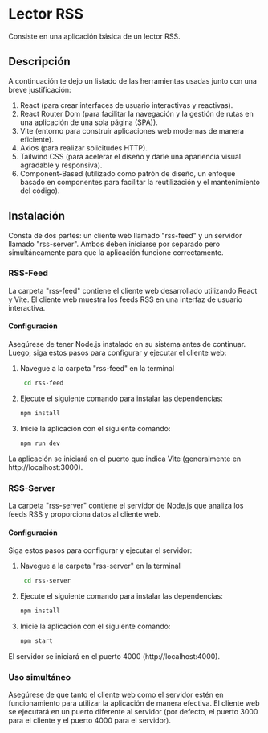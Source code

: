 # Lector RSS
Consiste en una aplicación básica de un lector RSS.

## Descripción
A continuación te dejo un listado de las herramientas usadas junto con una breve justificación:

1. React (para crear interfaces de usuario interactivas y reactivas).
2. React Router Dom (para facilitar la navegación y la gestión de rutas en una aplicación de una sola página (SPA)).
3. Vite (entorno para construir aplicaciones web modernas de manera eficiente).
4. Axios (para realizar solicitudes HTTP).
5. Tailwind CSS (para acelerar el diseño y darle una apariencia visual agradable y responsiva).
6. Component-Based (utilizado como patrón de diseño, un enfoque basado en componentes para facilitar la reutilización y el mantenimiento del código).


## Instalación
Consta de dos partes: un cliente web llamado "rss-feed" y un servidor llamado "rss-server".
Ambos deben iniciarse por separado pero simultáneamente para que la aplicación funcione correctamente.

### RSS-Feed

La carpeta "rss-feed" contiene el cliente web desarrollado utilizando React y Vite. El cliente web muestra los feeds RSS en una interfaz de usuario interactiva.

#### Configuración

Asegúrese de tener Node.js instalado en su sistema antes de continuar. Luego, siga estos pasos para configurar y ejecutar el cliente web:

1. Navegue a la carpeta "rss-feed" en la terminal

   ```bash
    cd rss-feed
2. Ejecute el siguiente comando para instalar las dependencias:

   ```bash
   npm install
3. Inicie la aplicación con el siguiente comando:

    ```bash
    npm run dev
La aplicación se iniciará en el puerto que indica Vite (generalmente en http://localhost:3000).

### RSS-Server

La carpeta "rss-server" contiene el servidor de Node.js que analiza los feeds RSS y proporciona datos al cliente web.

#### Configuración

Siga estos pasos para configurar y ejecutar el servidor:

1. Navegue a la carpeta "rss-server" en la terminal

   ```bash
    cd rss-server
2. Ejecute el siguiente comando para instalar las dependencias:

   ```bash
   npm install
3. Inicie la aplicación con el siguiente comando:

    ```bash
    npm start
El servidor se iniciará en el puerto 4000 (http://localhost:4000).

### Uso simultáneo
Asegúrese de que tanto el cliente web como el servidor estén en funcionamiento para utilizar la aplicación de manera efectiva. El cliente web se ejecutará en un puerto diferente al servidor (por defecto, el puerto 3000 para el cliente y el puerto 4000 para el servidor).
